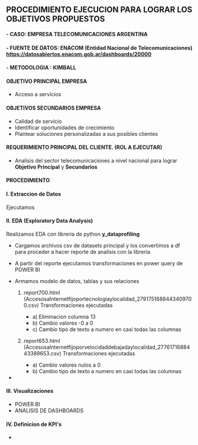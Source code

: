 ## PROCEDIMIENTO EJECUCION PARA LOGRAR LOS OBJETIVOS PROPUESTOS

#### - CASO: EMPRESA TELECOMUNICACIONES ARGENTINA

#### - FUENTE DE DATOS:  ENACOM (Entidad Nacional de Telecomunicaciones) https://datosabiertos.enacom.gob.ar/dashboards/20000

#### - METODOLOGIA : KIMBALL

#### OBJETIVO PRINCIPAL EMPRESA

- Acceso a servicios

#### OBJETIVOS SECUNDARIOS EMPRESA

- Calidad de servicio
- Identificar oportunidades de crecimiento
- Plantear soluciones personalizadas a sus posibles clientes

#### REQUERIMIENTO PRINCIPAL DEL CLIENTE. (ROL A EJECUTAR)

- Analisis del sector telecomunicaciones a nivel nacional para lograr **Objetivo Principal** y **Secundarios**

#### PROCEDIMIENTO

#### I.    Extraccion de Datos

Ejecutamos 
#### II.   EDA (Exploratory Data Analysis)

Realizamos EDA con libreria de python **y_dataprofiling**
- Cargamos archivos csv de datasets principal y los convertimos a df para proceder a hacer reporte de analisis con la libreria
- A partir del reporte ejecutamos transformaciones en power query de POWER BI
- Armamos modelo de datos, tablas y sus relaciones

  1) report700.html (AccesosaInternetfijoportecnologiaylocalidad_2791751688443409700.csv)
     Transformaciones ejecutadas
     - a) Eliminacion columna 13
     - b) Cambio valores -0 a 0
     - c) Cambio tipo de texto a numero en casi todas las columnas

  2) report653.html (AccesosaInternetfijoporvelocidaddebajadaylocalidad_2776171688443389653.csv)
     Transformaciones ejecutadas
     - a) Cambio valores nulos a 0
     - b) Cambio tipo de texto a numero en casi todas las columnas
- 
#### III.  Visualizaciones

- POWER BI
- ANALISIS DE DASHBOARDS

#### IV.   Definicion de KPI's

- 



